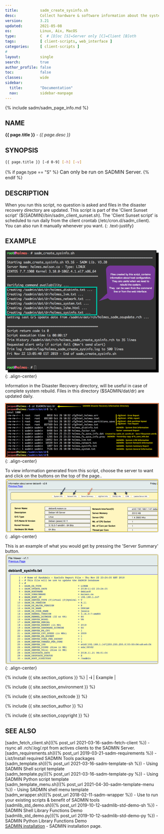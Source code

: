 ```yaml
---
title:          sadm_create_sysinfo.sh
desc:           Collect hardware & software information about the system
version:        3.21 
updated:        2021-05-08
os:             Linux, Aix, MacOS
type:           C  # [D]oc [S]=Server only [C]=Client [B]oth
tags:           [ client-scripts, web_interface ] 
categories:     [ client-scripts ] 
#
layout:         single
search:         true
author_profile: false
toc:            false
classes:        wide
sidebar:
  title:        "Documentation"
  nav:          sidebar-manpage
---
```


{% include sadm/sadm_page_info.md %}

<a id="name"></a>
## NAME
**{{ page.title }}** - *{{ page.desc }}*   



<a id="synopsis"></a>
## SYNOPSIS

```bash
{{ page.title }} [-d 0-9] [-h] [-v]
```
{% if page.type == "S" %}
<font size="3">Can only be run on SADMIN Server.</font>
{% endif %}



<a id="description"></a>
## DESCRIPTION

When you run this script, no question is asked and files in the disaster recovery directory are updated. This script is part of the 'Client Sunset script' 
(${SADMIN}/bin/sadm_client_sunset.sh). The 'Client Sunset script' is scheduled to run daily from the client crontab (/etc/cron.d/sadm_client). You can also run it manually whenever you want.
{: .text-justify}


<a id="examples"></a>
## EXAMPLE

![sadm_create_sysinfo.png](/assets/img/sadm_create_sysinfo_script.png){: .align-center}

Information in the Disaster Recovery directory, will be useful in case of complete system rebuild. Files in this directory ($SADMIN/dat/dr) are updated daily.

![sadm_create_sysinfo_files.png](/assets/img/sadm_create_sysinfo_files.png){: .align-center}

To view information generated from this script, choose the server to want and click on the buttons on the top of the page..
![sadm_create_sysinfo_web_buttons.png](/assets/img/sadm_create_sysinfo_web_buttons.png){: .align-center}

This is an example of what you would get by pressing the 'Server Summary' button.
![sadm_create_sysinfo_web_info.png](/assets/img/sadm_create_sysinfo_web_info.png){: .align-center}



 

{% include {{ site.section_options     }} %}
| **-i** | Example | 

{% include {{ site.section_environment }} %}

{% include {{ site.section_exitcode    }} %}

{% include {{ site.section_author      }} %}

{% include {{ site.section_copyright   }} %}


<a id="seealso"></a>
## SEE ALSO

[sadm_fetch_client.sh]({% post_url 2021-03-16-sadm-fetch-client %}) - rsync all .rch/.log/.rpt from actives clients to the SADMIN Server.     
[sadm_requirements.sh]({% post_url 2019-03-21-sadm-requirements %}) - List/Install required SADMIN Tools packages  
[sadm_template.sh]({% post_url 2021-03-16-sadm-template-sh %}) - Using SADMIN Shell script template   
[sadm_template.py]({% post_url 2021-03-16-sadm-template-py %}) - Using SADMIN Python script template    
[sadm_template_menu.sh]({% post_url 2021-04-30-sadm-template-menu %}) - Using SADMIN shell menu template   
[sadm_wrapper.sh]({% post_url 2018-02-11-sadm-wrapper %}) - Use to run your existing scripts & benefit of SADMIN tools  
[sadmlib_std_demo.sh]({% post_url 2019-10-12-sadmlib-std-demo-sh %}) - SADMIN Shell Library Functions Demo   
[sadmlib_std_demo.py]({% post_url 2019-10-12-sadmlib-std-demo-py %}) - SADMIN Python Library Functions Demo  
[SADMIN installation](/_pages/install) - SADMIN installation page.    
